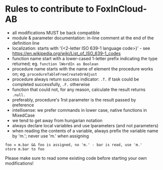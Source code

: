 # Rules to contribute to FoxInCloud-AB

- all modifications MUST be back compatible
- module & parameter documentation: in-line comment at the end of the definition line
- localization: starts with '{<2-letter ISO 639-1 language code>}' - see https://en.wikipedia.org/wiki/List_of_ISO_639-1_codes
- function name start with a lower-cased 1-letter prefix indicating the type returned; eg. `function lWordIn as Boolean`
- procedure name starts with the name of element the procedure works on; eg. `procedureTableFreeCreateOrAdjust`
- procedure always return success indicator: `.T.` if task could be completed successfully, `.F.` otherwise
- function that could not, for any reason, calculate the result returns `.null.`
- preferably, procedure's 1rst parameter is the result passed by `@`reference
- intellisense: we prefer commands in lower case, native functions in MixedCase
- we tend to get away from hungarian notation
- always declare local variables and use lparameters (and not parameters)
- when reading the contents of a variable, always prefix the variable name by 'm.'; never use 'm.' when assigning

```foxpro
foo = m.bar && foo is assigned, no 'm.' - bar is read, use 'm.'
store m.bar to foo
```

Please make sure to read some existing code before starting your own modifications!
